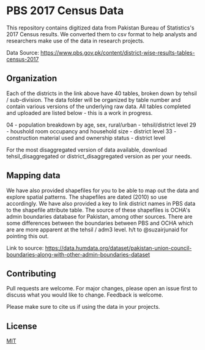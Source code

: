 # PBS 2017 Census Data

This repository contains digitized data from Pakistan Bureau of Statistics's 2017 Census results. We converted them to csv format to help analysts and researchers make use of the data in research projects.

Data Source: https://www.pbs.gov.pk/content/district-wise-results-tables-census-2017

## Organization

Each of the districts in the link above have 40 tables, broken down by tehsil / sub-division. The data folder will be organized by table number and contain various versions of the underlying raw data. All tables completed and uploaded are listed below - this is a work in progress.

04 - population breakdown by age, sex, rural/urban - tehsil/district level
29 - houshold room occupancy and household size - district level
33 - construction material used and ownership status  - district level

For the most disaggregated version of data available, download tehsil_disaggregated or district_disaggregated version as per your needs.

## Mapping data

We have also provided shapefiles for you to be able to map out the data and explore spatial patterns. The shapefiles are dated (2010) so use accordingly. We have also provided a key to link district names in PBS data to the shapefile attribute table. The source of these shapefiles is OCHA's admin boundaries database for Pakistan, among other sources. There are some differences between the boundaries between PBS and OCHA which are are more apparent at the tehsil / adm3 level. h/t to @suzairjunaid for pointing this out.

Link to source: https://data.humdata.org/dataset/pakistan-union-council-boundaries-along-with-other-admin-boundaries-dataset

## Contributing
Pull requests are welcome. For major changes, please open an issue first to discuss what you would like to change. Feedback is welcome.

Please make sure to cite us if using the data in your projects.

## License
[MIT](https://choosealicense.com/licenses/mit/)
